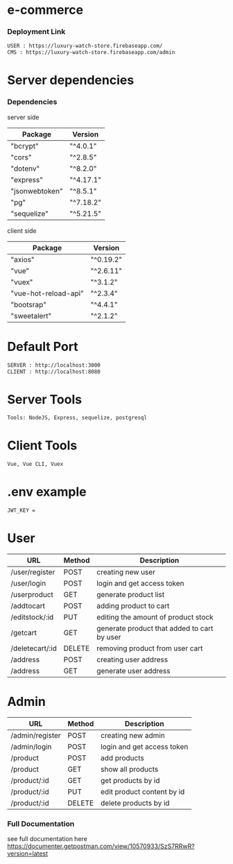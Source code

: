 # e-commerce

### Deployment Link

```bash
USER : https://luxury-watch-store.firebaseapp.com/
CMS : https://luxury-watch-store.firebaseapp.com/admin
```

# Server dependencies
### Dependencies

server side

| Package | Version |
| --- | --- |
| "bcrypt"              | "^4.0.1" |
| "cors"                | "^2.8.5" |
| "dotenv"              | "^8.2.0" |
| "express"             | "^4.17.1"|
| "jsonwebtoken"        | "^8.5.1" |
| "pg"                  | "^7.18.2"|
| "sequelize"           | "^5.21.5"| 

client side 

| Package | Version |
| --- | --- |
| "axios"               | "^0.19.2" |
| "vue"                 | "^2.6.11" |
| "vuex"                | "^3.1.2"  |
| "vue-hot-reload-api"  | "^2.3.4"  |
| "bootsrap"            | "^4.4.1"  |
| "sweetalert"          | "^2.1.2"  |



# Default Port

```bash
SERVER : http://localhost:3000
CLIENT : http://localhost:8080
```

# Server Tools
```bash
Tools: NodeJS, Express, sequelize, postgresql
```

# Client Tools
```bash
Vue, Vue CLI, Vuex
```

# .env example
```bash
JWT_KEY =
```
# User
| URL | Method | Description |
| --- | --- | --- |
| /user/register        | POST | creating new user|
| /user/login           | POST | login and get access token |
| /userproduct          | GET  | generate product list|
| /addtocart            | POST | adding product to cart |
| /editstock/:id        | PUT  | editing the amount of product stock|
| /getcart              | GET  | generate product that added to cart by user |
| /deletecart/:id       | DELETE | removing product from user cart|
| /address              | POST | creating user address |
| /address              | GET | generate user address|


# Admin
| URL | Method | Description |
| --- | --- | --- |
| /admin/register        | POST | creating new admin|
| /admin/login           | POST | login and get access token |
| /product               | POST | add products|
| /product               | GET | show all products |
| /product/:id           | GET | get products by id|
| /product/:id           | PUT | edit product content by id |
| /product/:id           | DELETE | delete products by id|


### Full Documentation

see full documentation here https://documenter.getpostman.com/view/10570933/SzS7RRwR?version=latest